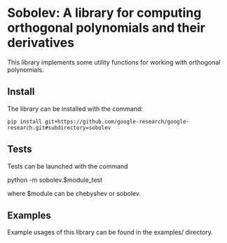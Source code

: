 # Sobolev: A library for computing orthogonal polynomials and their derivatives

This library implements some utility functions for working with orthogonal
polynomials.

## Install

The library can be installed with the command:

    pip install git+https://github.com/google-research/google-research.git#subdirectory=sobolev


## Tests

Tests can be launched with the command

   python -m sobolev.$module_test

where $module can be chebyshev or sobolev.


## Examples

Example usages of this library can be found in the examples/ directory.